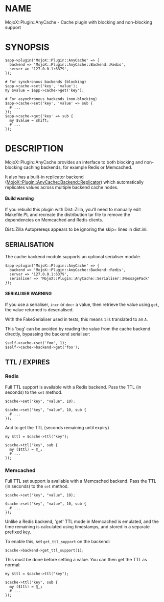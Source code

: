 # NAME

MojoX::Plugin::AnyCache - Cache plugin with blocking and non-blocking support

# SYNOPSIS

    $app->plugin('MojoX::Plugin::AnyCache' => {
      backend => 'MojoX::Plugin::AnyCache::Backend::Redis',
      server => '127.0.0.1:6379',
    });

    # For synchronous backends (blocking)
    $app->cache->set('key', 'value');
    my $value = $app->cache->get('key');

    # For asynchronous backends (non-blocking)
    $app->cache->set('key', 'value' => sub {
      # ...
    });
    $app->cache->get('key' => sub {
      my $value = shift;
      # ...
    });

# DESCRIPTION

MojoX::Plugin::AnyCache provides an interface to both blocking and non-blocking
caching backends, for example Redis or Memcached.

It also has a built-in replicator backend ([MojoX::Plugin::AnyCache::Backend::Replicator](https://metacpan.org/pod/MojoX::Plugin::AnyCache::Backend::Replicator))
which automatically replicates values across multiple backend cache nodes.

#### Build warning

If you rebuild this plugin with Dist::Zilla, you'll need to manually
edit Makefile.PL and recreate the distribution tar file to remove
the dependencies on Memcached and Redis clients.

Dist::Zilla Autoprereqs appears to be ignoring the skip= lines in dist.ini.

## SERIALISATION

The cache backend module supports an optional serialiser module.

    $app->plugin('MojoX::Plugin::AnyCache' => {
      backend => 'MojoX::Plugin::AnyCache::Backend::Redis',
      server => '127.0.0.1:6379',
      serialiser => 'MojoX::Plugin::AnyCache::Serialiser::MessagePack'
    });

#### SERIALISER WARNING

If you use a serialiser, `incr` or `decr` a value, then retrieve
the value using `get`, the value returned is deserialised.

With the FakeSerialiser used in tests, this means `1` is translated to an `A`.

This 'bug' can be avoided by reading the value from the cache backend
directly, bypassing the backend serialiser:

    $self->cache->set('foo', 1);
    $self->cache->backend->get('foo');

## TTL / EXPIRES

### Redis

Full TTL support is available with a Redis backend. Pass the TTL (in seconds)
to the `set` method.

    $cache->set("key", "value", 10);

    $cache->set("key", "value", 10, sub {
      # ...
    });

And to get the TTL (seconds remaining until expiry)

    my $ttl = $cache->ttl("key");

    $cache->ttl("key", sub {
      my ($ttl) = @_;
      # ...
    });

### Memcached

Full TTL set support is available with a Memcached backend. Pass the TTL (in seconds)
to the `set` method.

    $cache->set("key", "value", 10);

    $cache->set("key", "value", 10, sub {
      # ...
    });

Unlike a Redis backend, 'get' TTL mode in Memcached is emulated, and the time
remaining is calculated using timestamps, and stored in a separate prefixed key.

To enable this, set `get_ttl_support` on the backend:

    $cache->backend->get_ttl_support(1);

This must be done before setting a value. You can then get the TTL as normal:

    my $ttl = $cache->ttl("key");

    $cache->ttl("key", sub {
      my ($ttl) = @_;
      # ...
    });
